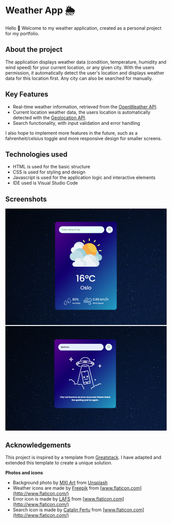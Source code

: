 # Weather App 🌦️
Hello 👋 Welcome to my weather application, created as a personal project for my portfolio. 

## About the project
The application displays weather data (condition, temperature, humidity and wind speed) for your current location, or any given city. With the users permission, it automatically detect the user's location and displays weather data for this location first. Any city can also be searched for manually.

## Key Features
- Real-time weather information, retrieved from the [OpenWeather API](https://openweathermap.org/api).
- Current location weather data, the users location is automatically detected with the [Geolocation API](https://developer.mozilla.org/en-US/docs/Web/API/Geolocation_API).
- Search functionality, with input validation and error handling

I also hope to implement more features in the future, such as a fahrenheit/celsius toggle and more responsive design for smaller screens. 

## Technologies used
- HTML is used for the basic structure
- CSS is used for styling and design
- Javascript is used for the application logic and interactive elements
- IDE used is Visual Studio Code

## Screenshots
![Screenshot of application](assets/images/screenshot-default.png)
![Screenshot of error](assets/images/screenshot-error.png)

## Acknowledgements
This project is inspired by a template from [Greatstack](https://greatstack.dev/). I have adapted and extended this template to create a unique solution. 

**Photos and icons**
- Background photo by [MXI Art](https://unsplash.com/@mxi_art?utm_content=creditCopyText&utm_medium=referral&utm_source=unsplash) from [Unsplash](https://unsplash.com/photos/blue-sky-with-stars-during-night-time-id0A-td1JBk?utm_content=creditCopyText&utm_medium=referral&utm_source=unsplash)
- Weather icons are made by [Freepik](https://www.flaticon.com/authors/freepik) from [www.flaticon.com](http://www.flaticon.com/)
- Error icon is made by [LAFS](https://www.flaticon.com/authors/lafs) from [www.flaticon.com](http://www.flaticon.com/)
- Search icon is made by [Catalin Fertu](https://www.flaticon.com/authors/catalin-fertu) from [www.flaticon.com](http://www.flaticon.com/)
